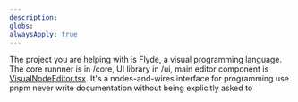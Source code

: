 ```yaml
---
description: 
globs: 
alwaysApply: true
---
```

The project you are helping with is Flyde, a visual programming language. The core runnner is in /core, UI library in /ui, main editor component is [VisualNodeEditor.tsx](mdc:core/core/core/core/flow-editor/src/visual-node-editor/VisualNodeEditor.tsx). It's a nodes-and-wires interface for programming
use pnpm
never write documentation without being explicitly asked to